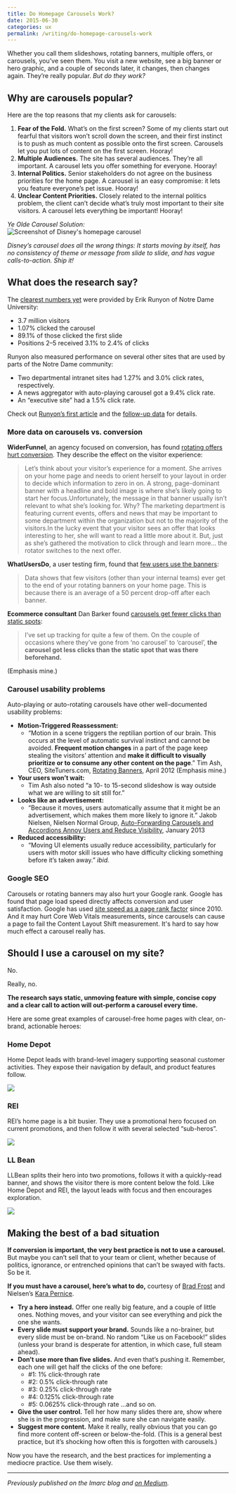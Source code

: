```yaml
---
title: Do Homepage Carousels Work?
date: 2015-06-30
categories: ux
permalink: /writing/do-homepage-carousels-work
---
```


Whether you call them slideshows, rotating banners, multiple offers, or carousels, you’ve seen them. You visit a new website, see a big banner or hero graphic, and a couple of seconds later, it changes, then changes again. They’re really popular. *But do they work?*

## Why are carousels popular?

Here are the top reasons that my clients ask for carousels:

1. **Fear of the Fold.** What’s on the first screen? Some of my clients start out fearful that visitors won’t scroll down the screen, and their first instinct is to push as much content as possible onto the first screen. Carousels let you put lots of content on the first screen. Hooray!
2. **Multiple Audiences.** The site has several audiences. They’re all important. A carousel lets you offer something for everyone. Hooray!
3. **Internal Politics.** Senior stakeholders do not agree on the business priorities for the home page. A carousel is an easy compromise: it lets you feature everyone’s pet issue. Hooray!
4. **Unclear Content Priorities.** Closely related to the internal politics problem, the client can’t decide what’s truly most important to their site visitors. A carousel lets everything be important! Hooray!

*Ye Olde Carousel Solution:*\
![Screenshot of Disney's homepage carousel](/images/blog/carousel-disney.jpg)

*Disney’s carousel does all the wrong things: It starts moving by itself, has no consistency of theme or message from slide to slide, and has vague calls-to-action. Ship it!*


## What does the research say?

The [clearest numbers yet](http://www.nd.edu/) were provided by Erik Runyon of Notre Dame University:

- 3.7 million visitors
- 1.07% clicked the carousel
- 89.1% of those clicked the first slide
- Positions 2–5 received 3.1% to 2.4% of clicks

Runyon also measured performance on several other sites that are used by parts of the Notre Dame community:

- Two departmental intranet sites had 1.27% and 3.0% click rates, respectively.
- A news aggregator with auto-playing carousel got a 9.4% click rate.
- An “executive site” had a 1.5% click rate.

Check out [Runyon’s first article](http://weedygarden.net/2013/01/carousel-stats/) and the [follow-up data](http://weedygarden.net/2013/07/carousel-interaction-stats/) for details.

### More data on carousels vs. conversion

**WiderFunnel**, an agency focused on conversion, has found [rotating offers hurt conversion](http://www.widerfunnel.com/conversion-rate-optimization/rotating-offers-the-scourge-of-home-page-design). They describe the effect on the visitor experience:

> Let’s think about your visitor’s experience for a moment.
> She arrives on your home page and needs to orient herself to your layout in order to decide which information to zero in on. A strong, page-dominant banner with a headline and bold image is where she’s likely going to start her focus.Unfortunately, the message in that banner usually isn’t relevant to what she’s looking for. Why? The marketing department is featuring current events, offers and news that may be important to some department within the organization but not to the majority of the visitors.In the lucky event that your visitor sees an offer that looks interesting to her, she will want to read a little more about it. But, just as she’s gathered the motivation to click through and learn more… the rotator switches to the next offer.

**WhatUsersDo**, a user testing firm, found that [few users use the banners](http://blog.whatusersdo.com/2013/08/30/5-ways-cmos-can-master-their-online-customer-experience/):

> Data shows that few visitors (other than your internal teams) ever get to the end of your rotating banners on your home page. This is because there is an average of a 50 percent drop-off after each banner.

**Ecommerce consultant** Dan Barker found [carousels get fewer clicks than static spots](https://econsultancy.com/blog/61995-carousels-on-ecommerce-sites-are-they-worth-bothering-with):

> I’ve set up tracking for quite a few of them. On the couple of occasions where they’ve gone from ‘no carousel’ to ‘carousel’, **the carousel got less clicks than the static spot that was there beforehand.**

(Emphasis mine.)

### Carousel usability problems

Auto-playing or auto-rotating carousels have other well-documented usability problems:

- **Motion-Triggered Reassessment:** 
	- “Motion in a scene triggers the reptilian portion of our brain. This occurs at the level of automatic survival instinct and cannot be avoided. **Frequent motion changes** in a part of the page keep stealing the visitors’ attention and **make it difficult to visually prioritize or to consume any other content on the page**.” Tim Ash, CEO, SiteTuners.com, [Rotating Banners](http://www.clickz.com/clickz/column/2164452/rotating-banners), April 2012 (Emphasis mine.)
- **Your users won’t wait:**
	- Tim Ash also noted “a 10- to 15-second slideshow is way outside what we are willing to sit still for.”
- **Looks like an advertisement:** 
	- “Because it moves, users automatically assume that it might be an advertisement, which makes them more likely to ignore it.” Jakob Nielsen, Nielsen Normal Group, [Auto-Forwarding Carousels and Accordions Annoy Users and Reduce Visibility](http://www.nngroup.com/articles/auto-forwarding/), January 2013
- **Reduced accessibility:**
	- “Moving UI elements usually reduce accessibility, particularly for users with motor skill issues who have difficulty clicking something before it’s taken away.” *ibid.*

### Google SEO

Carousels or rotating banners may also hurt your Google rank. Google has found that page load speed directly affects conversion and user satisfaction. Google has used [site speed as a page rank factor](http://googlewebmastercentral.blogspot.com/2010/04/using-site-speed-in-web-search-ranking.html) since 2010. And it may hurt Core Web Vitals measurements, since carousels can cause a page to fail the Content Layout Shift measurement. It's hard to say how much effect a carousel really has.


## Should I use a carousel on my site?

No.

Really, no.

**The research says static, unmoving feature with simple, concise copy and a clear call to action will out-perform a carousel every time.**

Here are some great examples of carousel-free home pages with clear, on-brand, actionable heroes:

### Home Depot

Home Depot leads with brand-level imagery supporting seasonal customer activities. They expose their navigation by default, and product features follow.

![](/images/blog/carousel-homedepot.jpg)

### REI

REI’s home page is a bit busier. They use a promotional hero focused on current promotions, and then follow it with several selected “sub-heros”.

![](/images/blog/carousel-rei.jpg)

### LL Bean
LLBean splits their hero into two promotions, follows it with a quickly-read banner, and shows the visitor there is more content below the fold. Like Home Depot and REI, the layout leads with focus and then encourages exploration.

![](/images/blog/carousel-llbean.jpg)

## Making the best of a bad situation

**If conversion is important, the very best practice is not to use a carousel.** But maybe you can’t sell that to your team or client, whether because of politics, ignorance, or entrenched opinions that can’t be swayed with facts. So be it.

**If you must have a carousel, here’s what to do,** courtesy of [Brad Frost](http://bradfrostweb.com/blog/post/carousels/) and Nielsen’s [Kara Pernice](http://www.nngroup.com/articles/designing-effective-carousels/).

- **Try a hero instead.** Offer one really big feature, and a couple of little ones. Nothing moves, and your visitor can see everything and pick the one she wants.
- **Every slide must support your brand.** Sounds like a no-brainer, but every slide must be on-brand. No random “Like us on Facebook!” slides (unless your brand is desperate for attention, in which case, full steam ahead).
- **Don’t use more than five slides.** And even that’s pushing it. Remember, each one will get half the clicks of the one before:
	- #1: 1% click-through rate
	- #2: 0.5% click-through rate
	- #3: 0.25% click-through rate
	- #4: 0.125% click-through rate
	- #5: 0.0625%  click-through rate …and so on.
- **Give the user control.** Tell her how many slides there are, show where she is in the progression, and make sure she can navigate easily.
- **Suggest more content.** Make it really, really obvious that you can go find more content off-screen or below-the-fold. (This is a general best practice, but it’s shocking how often this is forgotten with carousels.)

Now you have the research, and the best practices for implementing a mediocre practice. Use them wisely.

* * * 

*Previously published on the Imarc blog and [on Medium](https://medium.com/@rmohns/do-homepage-carousels-work-84028e582adc).*
